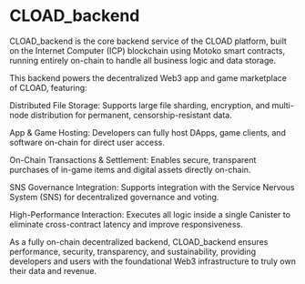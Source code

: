 # CLOAD_backend
CLOAD_backend is the core backend service of the CLOAD platform, built on the Internet Computer (ICP) blockchain using Motoko smart contracts, running entirely on-chain to handle all business logic and data storage.

This backend powers the decentralized Web3 app and game marketplace of CLOAD, featuring:

Distributed File Storage: Supports large file sharding, encryption, and multi-node distribution for permanent, censorship-resistant data.

App & Game Hosting: Developers can fully host DApps, game clients, and software on-chain for direct user access.

On-Chain Transactions & Settlement: Enables secure, transparent purchases of in-game items and digital assets directly on-chain.

SNS Governance Integration: Supports integration with the Service Nervous System (SNS) for decentralized governance and voting.

High-Performance Interaction: Executes all logic inside a single Canister to eliminate cross-contract latency and improve responsiveness.

As a fully on-chain decentralized backend, CLOAD_backend ensures performance, security, transparency, and sustainability, providing developers and users with the foundational Web3 infrastructure to truly own their data and revenue.
